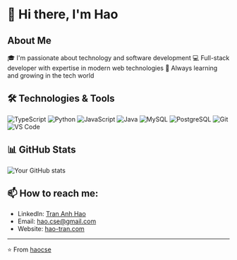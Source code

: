 # 👋 Hi there, I'm Hao

## About Me
🎓 I'm passionate about technology and software development
💻 Full-stack developer with expertise in modern web technologies
🌱 Always learning and growing in the tech world

## 🛠️ Technologies & Tools
![TypeScript](https://img.shields.io/badge/-TypeScript-3178C6?style=flat-square&logo=typescript&logoColor=white)
![Python](https://img.shields.io/badge/-Python-3776AB?style=flat-square&logo=Python&logoColor=white)
![JavaScript](https://img.shields.io/badge/-JavaScript-F7DF1E?style=flat-square&logo=javascript&logoColor=black)
![Java](https://img.shields.io/badge/-Java-007396?style=flat-square&logo=java&logoColor=white)
![MySQL](https://img.shields.io/badge/-MySQL-4479A1?style=flat-square&logo=mysql&logoColor=white)
![PostgreSQL](https://img.shields.io/badge/-PostgreSQL-336791?style=flat-square&logo=postgresql&logoColor=white)
![Git](https://img.shields.io/badge/-Git-F05032?style=flat-square&logo=git&logoColor=white)
![VS Code](https://img.shields.io/badge/-VS%20Code-007ACC?style=flat-square&logo=visual-studio-code&logoColor=white)

## 📊 GitHub Stats
![Your GitHub stats](https://github-readme-stats.vercel.app/api?username=haocse&show_icons=true&theme=radical)

## 📫 How to reach me:
- LinkedIn: [Tran Anh Hao](https://www.linkedin.com/in/trananhhao/)
- Email: hao.cse@gmail.com
- Website: [hao-tran.com](https://hao-tran.com)

---
⭐️ From [haocse](https://github.com/haocse)
